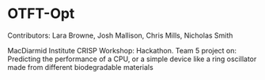 # OTFT-Opt

Contributors: Lara Browne, Josh Mallison, Chris Mills, Nicholas Smith

MacDiarmid Institute CRISP Workshop: Hackathon. Team 5 project on: Predicting the performance of a CPU, or a simple device like a ring oscillator made from different biodegradable materials
